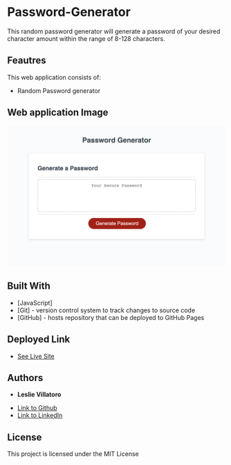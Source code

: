 # Password-Generator
 This random password generator will generate a password of your desired character amount within the range of 8-128 characters.

## Feautres

This web application consists of: 
 - Random Password generator 


 ## Web application Image

 ![Site image](./PassGen.png)

 

## Built With

* [JavaScript] 
* [Git] - version control system to track changes to source code
* [GitHub] - hosts repository that can be deployed to GitHub Pages


## Deployed Link

* [See Live Site](https://leslievill.github.io/Password-Generator/)


## Authors

* **Leslie Villatoro** 

- [Link to Github](https://github.com/leslievill)
- [Link to LinkedIn](www.linkedin.com/in/leslie-villatoro-a3632a1a3)



## License

This project is licensed under the MIT License 
